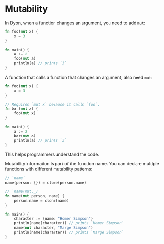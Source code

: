 # Mutability

In Dyon, when a function changes an argument, you need to add `mut`:

```rust
fn foo(mut x) {
    x = 3
}

fn main() {
    a := 2
    foo(mut a)
    println(a) // prints `3`
}
```

A function that calls a function that changes an argument, also need `mut`:

```rust
fn foo(mut x) {
    x = 3
}

// Requires `mut x` because it calls `foo`.
fn bar(mut x) {
    foo(mut x)
}

fn main() {
    a := 2
    bar(mut a)
    println(a) // prints `3`
}
```

This helps programmers understand the code.

Mutability information is part of the function name.
You can declare multiple functions with different mutability patterns:

```rust
// `name`
name(person: {}) = clone(person.name)

// `name(mut,_)`
fn name(mut person, name) {
    person.name = clone(name)
}

fn main() {
    character := {name: "Homer Simpson"}
    println(name(character)) // prints `Homer Simpson`
    name(mut character, "Marge Simpson")
    println(name(character)) // prints `Marge Simpson`
}
```
